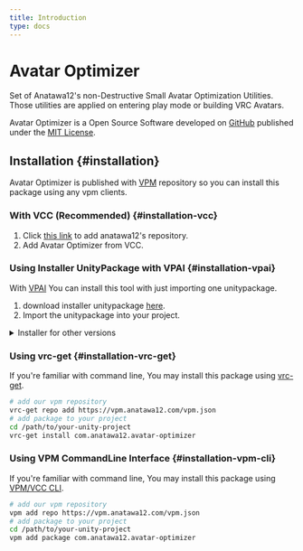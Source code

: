 ```yaml
---
title: Introduction
type: docs
---
```


# Avatar Optimizer

Set of Anatawa12's non-Destructive Small Avatar Optimization Utilities.
Those utilities are applied on entering play mode or building VRC Avatars.

Avatar Optimizer is a Open Source Software developed on [GitHub] published under the [MIT License].

[GitHub]: https://github.com/anatawa12/AvatarOptimizer
[MIT License]: https://github.com/anatawa12/AvatarOptimizer/blob/HEAD/LICENSE

## Installation {#installation}

Avatar Optimizer is published with [VPM][vpm] repository so you can install this package using any vpm clients.

### With VCC (Recommended) {#installation-vcc}

1. Click [this link][VCC-add-repo-link] to add anatawa12's repository.
2. Add Avatar Optimizer from VCC.

### Using Installer UnityPackage with VPAI {#installation-vpai}

With [VPAI] You can install this tool with just importing one unitypackage.

1. download installer unitypackage [here][installer unitypackage 0.3.x].
2. Import the unitypackage into your project.

<details>
<summary>Installer for other versions</summary>

- [0.1.x][installer unitypackage 0.1.x]
- [0.2.x][installer unitypackage 0.2.x]
- [0.x.x including beta releases][installer unitypackage 0.x beta]

</details>

### Using vrc-get {#installation-vrc-get}

If you're familiar with command line, You may install this package using [vrc-get][vrc-get].

```bash
# add our vpm repository
vrc-get repo add https://vpm.anatawa12.com/vpm.json
# add package to your project
cd /path/to/your-unity-project
vrc-get install com.anatawa12.avatar-optimizer
```

### Using VPM CommandLine Interface {#installation-vpm-cli}

If you're familiar with command line, You may install this package using [VPM/VCC CLI][vcc-cli].

```bash
# add our vpm repository
vpm add repo https://vpm.anatawa12.com/vpm.json
# add package to your project
cd /path/to/your-unity-project
vpm add package com.anatawa12.avatar-optimizer
```

[VPAI]: https://github.com/anatawa12/VPMPackageAutoInstaller
[vpm]: https://vcc.docs.vrchat.com/vpm/
[vcc-cli]: https://vcc.docs.vrchat.com/vpm/cli
[vrc-get]: https://github.com/anatawa12/vrc-get
[VCC-add-repo-link]: https://vpm.anatawa12.com/add-repo

[installer unitypackage 0.3.x]: https://api.anatawa12.com/create-vpai/?name=AvatarOptimizer-{}-installer.unitypackage&repo=https://vpm.anatawa12.com/vpm.json&package=com.anatawa12.avatar-optimizer&version=0.3.x
[installer unitypackage 0.2.x]: https://api.anatawa12.com/create-vpai/?name=AvatarOptimizer-{}-installer.unitypackage&repo=https://vpm.anatawa12.com/vpm.json&package=com.anatawa12.avatar-optimizer&version=0.2.x
[installer unitypackage 0.1.x]: https://api.anatawa12.com/create-vpai/?name=AvatarOptimizer-{}-installer.unitypackage&repo=https://vpm.anatawa12.com/vpm.json&package=com.anatawa12.avatar-optimizer&version=0.1.x
[installer unitypackage 0.x beta]: https://api.anatawa12.com/create-vpai/?name=AvatarOptimizer-{}-beta-installer.unitypackage&repo=https://vpm.anatawa12.com/vpm.json&package=com.anatawa12.avatar-optimizer&version=0.x.x&prerelease
